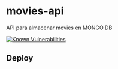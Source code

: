 # movies-api
API para almacenar movies en MONGO DB

[![Known Vulnerabilities](https://snyk.io/test/github/guerronc/movies-api/badge.svg?targetFile=package.json)](https://snyk.io/test/github/guerronc/movies-api?targetFile=package.json)

## Deploy
